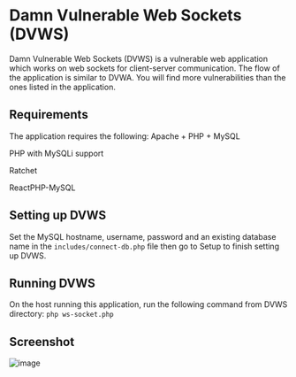 # Damn Vulnerable Web Sockets (DVWS)
Damn Vulnerable Web Sockets (DVWS) is a vulnerable web application which works on web sockets for client-server communication. The flow of the application is similar to DVWA. You will find more vulnerabilities than the ones listed in the application.

## Requirements
The application requires the following:
Apache + PHP + MySQL

PHP with MySQLi support

Ratchet

ReactPHP-MySQL

## Setting up DVWS
Set the MySQL hostname, username, password and an existing database name in the ```includes/connect-db.php``` file then go to Setup to finish setting up DVWS.

## Running DVWS
On the host running this application, run the following command from DVWS directory: ```php ws-socket.php```

## Screenshot
![image](https://cloud.githubusercontent.com/assets/5358495/21744585/a23a1968-d53e-11e6-9ce4-4dc85aa194b1.png)

